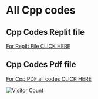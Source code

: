 # All Cpp codes 

## Cpp Codes Replit file

[For Replit File CLICK HERE](https://replit.com/@V-KrishnaKrishn/cpp-lab?v=1#WEEK%207/Q1 )

## Cpp Codes Pdf file
[For Cpp PDF all codes CLICK HERE](https://github.com/samdoro2010/cppcodes/blob/main/cpp%20codes%20(2).pdf)




![Visitor Count](https://profile-counter.glitch.me/{samdoro2010}/count.svg)




